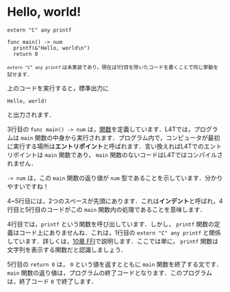 <script src="https://cdn.lordicon.com/xdjxvujz.js"></script>

# Hello, world!

```
extern "C" any printf

func main() -> num
  printf(&"Hello, world\n")
  return 0

```

<lord-icon
  src="https://cdn.lordicon.com/giaigwkd.json"
  trigger="loop"
  delay="1000"
  style="height:2em">
</lord-icon> <small> `extern "C" any printf` は未実装であり，現在は1行目を除いたコードを書くことで同じ挙動を試せます．</small>

上のコードを実行すると，標準出力に

```
Hello, world!
```

と出力されます．

3行目の `func main() -> num` は，[関数](/func.html)を定義しています．L4Tでは，プログラムは `main` 関数の中身から実行されます．プログラム内で，コンピュータが最初に実行する場所は**エントリポイント**と呼ばれます．言い換えればL4Tでのエントリポイントは `main` 関数であり， `main` 関数のないコードはL4Tではコンパイルされません．

`-> num` は，この `main` 関数の返り値が `num` 型であることを示しています．分かりやすいですね！

4~5行目には，2つのスペースが先頭にあります．これは**インデント**と呼ばれ，4行目と5行目のコードがこの `main` 関数内の処理であることを意味します．

4行目では，`printf` という関数を呼び出しています．しかし， `printf` 関数の定義はコード上にありませんね．これは，1行目の `extern "C" any printf` と関係しています．詳しくは，[10章 FFI](/ffi.html)で説明します．ここでは単に， `printf` 関数は文字列を表示する関数だと認識しましょう．

5行目の `return 0` は， `0` という値を返すとともに `main` 関数を終了する文です． `main` 関数の返り値は，プログラムの終了コードとなります．このプログラムは，終了コード `0` で終了します．
